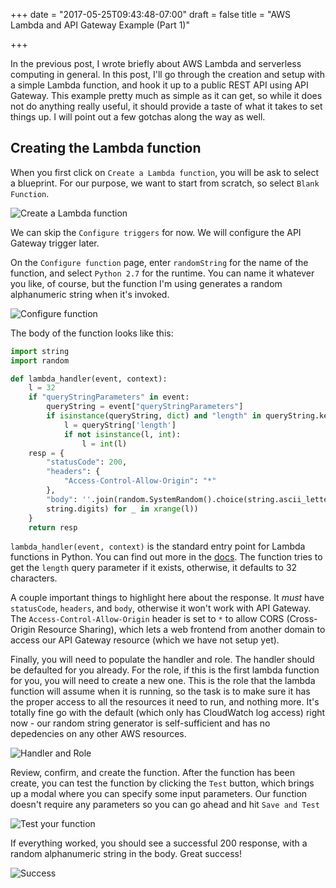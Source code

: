 +++
date = "2017-05-25T09:43:48-07:00"
draft = false
title = "AWS Lambda and API Gateway Example (Part 1)"

+++

In the previous post, I wrote briefly about AWS Lambda and serverless computing in general. In this post, I'll go through the creation and setup with a simple Lambda function, and hook it up to a public REST API using API Gateway. This example pretty much as simple as it can get, so while it does not do anything really useful, it should provide a taste of what it takes to set things up. I will point out a few gotchas along the way as well.

## Creating the Lambda function

When you first click on `Create a Lambda function`, you will be ask to select a blueprint. For our purpose, we want to start from scratch, so select `Blank Function`.

![Create a Lambda function](http://i.imgur.com/pJYfRMw.png)

We can skip the `Configure triggers` for now. We will configure the API Gateway trigger later.

On the `Configure function` page, enter `randomString` for the name of the function, and select `Python 2.7` for the runtime. You can name it whatever you like, of course, but the function I'm using generates a random alphanumeric string when it's invoked.

![Configure function](http://i.imgur.com/lO7lpDd.png)

The body of the function looks like this:

``` python
import string
import random

def lambda_handler(event, context):
    l = 32
    if "queryStringParameters" in event:
        queryString = event["queryStringParameters"]
        if isinstance(queryString, dict) and "length" in queryString.keys():
            l = queryString['length']
            if not isinstance(l, int):
                l = int(l)
    resp = {
        "statusCode": 200,
        "headers": {
            "Access-Control-Allow-Origin": "*"
        },
        "body": ''.join(random.SystemRandom().choice(string.ascii_letters + \
        string.digits) for _ in xrange(l))
    }
    return resp
```

`lambda_handler(event, context)` is the standard entry point for Lambda functions in Python. You can find out more in the [docs](http://docs.aws.amazon.com/lambda/latest/dg/python-programming-model-handler-types.html). The function tries to get the `length` query parameter if it exists, otherwise, it defaults to 32 characters.

A couple important things to highlight here about the response. It *must* have `statusCode`, `headers`, and `body`, otherwise it won't work with API Gateway. The `Access-Control-Allow-Origin` header is set to `*` to allow CORS (Cross-Origin Resource Sharing), which lets a web frontend from another domain to access our API Gateway resource (which we have not setup yet).

Finally, you will need to populate the handler and role. The handler should be defaulted for you already. For the role, if this is the first lambda function for you, you will need to create a new one. This is the role that the lambda function will assume when it is running, so the task is to make sure it has the proper access to all the resources it need to run, and nothing more. It's totally fine go with the default (which only has CloudWatch log access) right now - our random string generator is self-sufficient and has no depedencies on any other AWS resources.

![Handler and Role](http://i.imgur.com/aM5Mvev.png)

Review, confirm, and create the function. After the function has been create, you can test the function by clicking the `Test` button, which brings up a modal where you can specify some input parameters. Our function doesn't require any parameters so you can go ahead and hit `Save and Test`

![Test your function](http://i.imgur.com/lTNeglg.png)

If everything worked, you should see a successful 200 response, with a random alphanumeric string in the body. Great success!

![Success](http://i.imgur.com/CQh3Zqm.png)